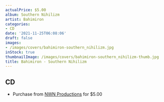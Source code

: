 ```yaml
---
actualPrice: $5.00
album: Southern Nihilizm
artist: Bahimiron
categories:
- CD
date: '2021-11-25T06:08:06'
draft: false
images:
- /images/covers/bahimiron-southern_nihilizm.jpg
inStock: true
thumbnailImage: /images/covers/bahimiron-southern_nihilizm-thumb.jpg
title: Bahimiron - Southern Nihilizm
---
```


## CD
* Purchase from [NWN Productions](http://shop.nwnprod.com/index.php?route=product/product&path=93&product_id=6035&sort=pd.name&order=ASC) for $5.00
